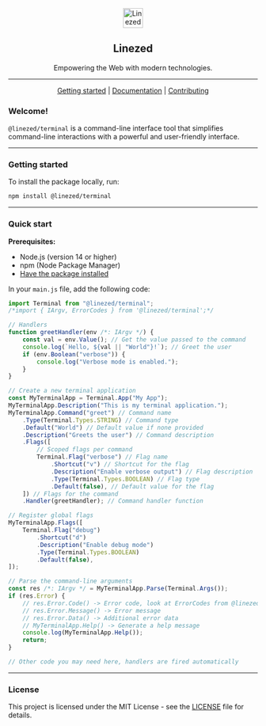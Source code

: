 <div align="center">
    <img src="https://assets.linezed.dev/logo-stripped.png" alt="Linezed" height="40" />
    <h2>Linezed</h2>
    <p>Empowering the Web with modern technologies.</p>
    <hr>


[Getting started] | [Documentation] | [Contributing]
</div>

[Getting Started]: https://docs.terminal.linezed.dev/
[Documentation]: https://docs.terminal.linezed.dev/contents/basic/welcome/
[Contributing]: CONTRIBUTING.md

### Welcome!

`@linezed/terminal` is a command-line interface tool that simplifies
command-line interactions with a powerful and user-friendly interface.

---

### Getting started

To install the package locally, run:

```bash
npm install @linezed/terminal
```

---

### Quick start

**Prerequisites:**

- Node.js (version 14 or higher)
- npm (Node Package Manager)
- [Have the package installed](#getting-started)

In your `main.js` file, add the following code:

```javascript
import Terminal from "@linezed/terminal";
/*import { IArgv, ErrorCodes } from '@linezed/terminal';*/

// Handlers
function greetHandler(env /*: IArgv */) {
    const val = env.Value(); // Get the value passed to the command
    console.log(`Hello, ${val || "World"}!`); // Greet the user
    if (env.Boolean("verbose")) {
        console.log("Verbose mode is enabled.");
    }
}

// Create a new terminal application
const MyTerminalApp = Terminal.App("My App");
MyTerminalApp.Description("This is my terminal application.");
MyTerminalApp.Command("greet") // Command name
    .Type(Terminal.Types.STRING) // Command type
    .Default("World") // Default value if none provided
    .Description("Greets the user") // Command description
    .Flags([
        // Scoped flags per command
        Terminal.Flag("verbose") // Flag name
            .Shortcut("v") // Shortcut for the flag
            .Description("Enable verbose output") // Flag description
            .Type(Terminal.Types.BOOLEAN) // Flag type
            .Default(false), // Default value for the flag
    ]) // Flags for the command
    .Handler(greetHandler); // Command handler function

// Register global flags
MyTerminalApp.Flags([
    Terminal.Flag("debug")
        .Shortcut("d")
        .Description("Enable debug mode")
        .Type(Terminal.Types.BOOLEAN)
        .Default(false),
]);

// Parse the command-line arguments
const res /*: IArgv */ = MyTerminalApp.Parse(Terminal.Args());
if (res.Error) {
    // res.Error.Code() -> Error code, look at ErrorCodes from @linezed/terminal for more details
    // res.Error.Message() -> Error message
    // res.Error.Data() -> Additional error data
    // MyTerminalApp.Help() -> Generate a help message
    console.log(MyTerminalApp.Help());
    return;
}

// Other code you may need here, handlers are fired automatically
```

---

### License

This project is licensed under the MIT License - see the [LICENSE](LICENSE) file for details.
